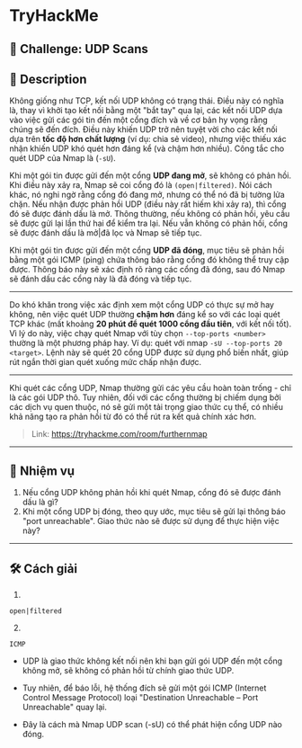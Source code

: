 
# TryHackMe

## 🧩 Challenge: UDP Scans

## 📝 Description
Không giống như TCP, kết nối UDP không có trạng thái. Điều này có nghĩa là, thay vì khởi tạo kết nối bằng một "bắt tay" qua lại, các kết nối UDP dựa vào việc gửi các gói tin đến một cổng đích và về cơ bản hy vọng rằng chúng sẽ đến đích. Điều này khiến UDP trở nên tuyệt vời cho các kết nối dựa trên **tốc độ hơn chất lượng** (ví dụ: chia sẻ video), nhưng việc thiếu xác nhận khiến UDP khó quét hơn đáng kể (và chậm hơn nhiều). Công tắc cho quét UDP của Nmap là (`-sU`).

Khi một gói tin được gửi đến một cổng **UDP đang mở**, sẽ không có phản hồi. Khi điều này xảy ra, Nmap sẽ coi cổng đó là `(open|filtered)`. Nói cách khác, nó nghi ngờ rằng cổng đó đang mở, nhưng có thể nó đã bị tường lửa chặn. Nếu nhận được phản hồi UDP (điều này rất hiếm khi xảy ra), thì cổng đó sẽ được đánh dấu là mở. Thông thường, nếu không có phản hồi, yêu cầu sẽ được gửi lại lần thứ hai để kiểm tra lại. Nếu vẫn không có phản hồi, cổng sẽ được đánh dấu là mở|đã lọc và Nmap sẽ tiếp tục.

Khi một gói tin được gửi đến một cổng **UDP đã đóng**, mục tiêu sẽ phản hồi bằng một gói ICMP (ping) chứa thông báo rằng cổng đó không thể truy cập được. Thông báo này sẽ xác định rõ ràng các cổng đã đóng, sau đó Nmap sẽ đánh dấu các cổng này là đã đóng và tiếp tục.

---

Do khó khăn trong việc xác định xem một cổng UDP có thực sự mở hay không, nên việc quét UDP thường **chậm hơn** đáng kể so với các loại quét TCP khác (mất khoảng **20 phút để quét 1000 cổng đầu tiên**, với kết nối tốt). Vì lý do này, việc chạy quét Nmap với tùy chọn `--top-ports <number>` thường là một phương pháp hay. Ví dụ: quét với nmap `-sU --top-ports 20 <target>`. Lệnh này sẽ quét 20 cổng UDP được sử dụng phổ biến nhất, giúp rút ngắn thời gian quét xuống mức chấp nhận được.

---

Khi quét các cổng UDP, Nmap thường gửi các yêu cầu hoàn toàn trống - chỉ là các gói UDP thô. Tuy nhiên, đối với các cổng thường bị chiếm dụng bởi các dịch vụ quen thuộc, nó sẽ gửi một tải trọng giao thức cụ thể, có nhiều khả năng tạo ra phản hồi từ đó có thể rút ra kết quả chính xác hơn.

> Link: https://tryhackme.com/room/furthernmap

---

## 🧠 Nhiệm vụ
1. Nếu cổng UDP không phản hồi khi quét Nmap, cổng đó sẽ được đánh dấu là gì?
2. Khi một cổng UDP bị đóng, theo quy ước, mục tiêu sẽ gửi lại thông báo "port unreachable". Giao thức nào sẽ được sử dụng để thực hiện việc này?

---


## 🛠️ Cách giải

1.

```
open|filtered
```

2.

```
ICMP
```

- UDP là giao thức không kết nối nên khi bạn gửi gói UDP đến một cổng không mở, sẽ không có phản hồi từ chính giao thức UDP.

- Tuy nhiên, để báo lỗi, hệ thống đích sẽ gửi một gói ICMP (Internet Control Message Protocol) loại "Destination Unreachable – Port Unreachable" quay lại.

- Đây là cách mà Nmap UDP scan (-sU) có thể phát hiện cổng UDP nào đóng.
